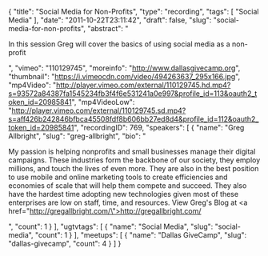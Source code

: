 {
  "title": "Social Media for Non-Profits",
  "type": "recording",
  "tags": [
    "Social Media"
  ],
  "date": "2011-10-22T23:11:42",
  "draft": false,
  "slug": "social-media-for-non-profits",
  "abstract": "<p>In this session Greg will cover the basics of using social media as a non-profit</p>",
  "vimeo": "110129745",
  "moreinfo": "http://www.dallasgivecamp.org",
  "thumbnail": "https://i.vimeocdn.com/video/494263637_295x166.jpg",
  "mp4Video": "http://player.vimeo.com/external/110129745.hd.mp4?s=93572a84387fa1545234fb3f4f6e531241a0e997&profile_id=113&oauth2_token_id=20985841",
  "mp4VideoLow": "http://player.vimeo.com/external/110129745.sd.mp4?s=aff426b242846bfbca45508fdf8b606bb27ed8d4&profile_id=112&oauth2_token_id=20985841",
  "recordingID": 769,
  "speakers": [
    {
      "name": "Greg Allbright",
      "slug": "greg-allbright",
      "bio": "<p>My passion is helping nonprofits and small businesses manage their digital campaigns. These industries form the backbone of our society, they employ millions, and touch the lives of even more. They are also in the best position to use mobile and online marketing tools to create efficiencies and economies of scale that will help them compete and succeed. They also have the hardest time adopting new technologies given most of these enterprises are low on staff, time, and resources. View Greg's Blog at <a href=\"http://gregallbright.com/\">http://gregallbright.com/</a></p>",
      "count": 1
    }
  ],
  "ugtvtags": [
    {
      "name": "Social Media",
      "slug": "social-media",
      "count": 1
    }
  ],
  "meetups": [
    {
      "name": "Dallas GiveCamp",
      "slug": "dallas-givecamp",
      "count": 4
    }
  ]
}
